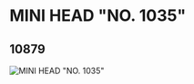 # MINI HEAD  "NO. 1035"
## 10879
![MINI HEAD  "NO. 1035"](https://lc-www-live-s.legocdn.com/media/bricks/5/2/6008095.jpg)